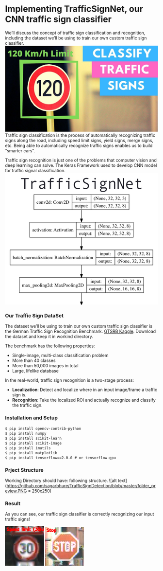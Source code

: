 # Implementing TrafficSignNet, our CNN traffic sign classifier
We’ll discuss the concept of traffic sign classification and recognition, including the dataset we’ll be using to train our own custom traffic sign classifier.
![alt text](https://github.com/sagarbhure/TrafficSignDetection/blob/master/maxresdefault.jpg)
Traffic sign classification is the process of automatically recognizing traffic signs along the road, including speed limit signs, yield signs, merge signs, etc. Being able to automatically recognize traffic signs enables us to build “smarter cars”.

Traffic sign recognition is just one of the problems that computer vision and deep learning can solve. The Keras Framework used to develop CNN model for traffic signal classification. 
![alt text](https://github.com/sagarbhure/TrafficSignDetection/blob/master/TrafficSignNet.png)

### Our Traffic Sign DataSet

The dataset we’ll be using to train our own custom traffic sign classifier is the German Traffic Sign Recognition Benchmark. [GTSRB Kaggle](https://www.kaggle.com/meowmeowmeowmeowmeow/gtsrb-german-traffic-sign). Download the dataset and keep it in workind directory.

The benchmark has the following properties:
* Single-image, multi-class classification problem
* More than 40 classes
* More than 50,000 images in total
* Large, lifelike database

In the real-world, traffic sign recognition is a two-stage process:
* **Localization**: Detect and localize where in an input image/frame a traffic sign is.
* **Recognition**: Take the localized ROI and actually recognize and classify the traffic sign.
### Installation and Setup
```
$ pip install opencv-contrib-python
$ pip install numpy
$ pip install scikit-learn
$ pip install scikit-image
$ pip install imutils
$ pip install matplotlib
$ pip install tensorflow==2.0.0 # or tensorflow-gpu
```

### Prject Structure

Working Directory should have: following structure.
![alt text](https://github.com/sagarbhure/TrafficSignDetection/blob/master/folder_preview.PNG = 250x250)

### Result
As you can see, our traffic sign classifier is correctly recognizing our input traffic signs!

![alt text](https://github.com/sagarbhure/TrafficSignDetection/blob/master/19.png)
![alt text](https://github.com/sagarbhure/TrafficSignDetection/blob/master/7.png)
